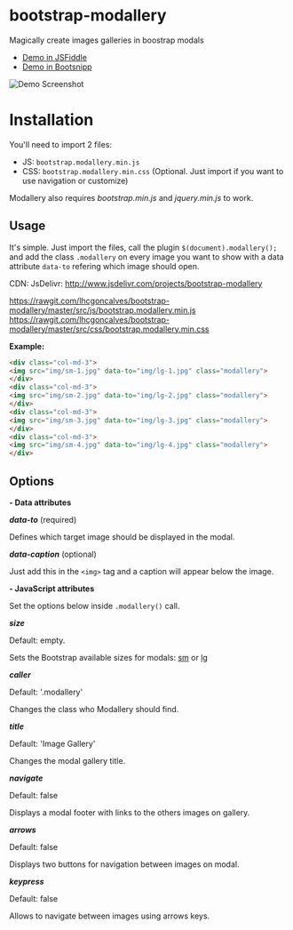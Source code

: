 # bootstrap-modallery
Magically create images galleries in boostrap modals

* [Demo in JSFiddle](https://jsfiddle.net/lhcgoncalves/fLtsnqx7/)
* [Demo in Bootsnipp](http://bootsnipp.com/user/snippets/7Kg8l)

![Demo Screenshot](https://s16.postimg.org/gpj9eoqc5/Screenshot_from_2017-04-20_12_09_04.png)

# Installation

You'll need to import 2 files:

*   JS: `bootstrap.modallery.min.js`
*   CSS: `bootstrap.modallery.min.css` (Optional. Just import if you want to use navigation or customize)

Modallery also requires _bootstrap.min.js_ and _jquery.min.js_ to work.

## Usage

It's simple. Just import the files, call the plugin `$(document).modallery();` and add the class `.modallery` on every image you want to show with a data attribute `data-to` refering which image should open.

CDN:
JsDelivr: http://www.jsdelivr.com/projects/bootstrap-modallery

https://rawgit.com/lhcgoncalves/bootstrap-modallery/master/src/js/bootstrap.modallery.min.js
https://rawgit.com/lhcgoncalves/bootstrap-modallery/master/src/css/bootstrap.modallery.min.css

**Example:**

``` html
<div class="col-md-3">
<img src="img/sm-1.jpg" data-to="img/lg-1.jpg" class="modallery">
</div>
<div class="col-md-3">
<img src="img/sm-2.jpg" data-to="img/lg-2.jpg" class="modallery">
</div>
<div class="col-md-3">
<img src="img/sm-3.jpg" data-to="img/lg-3.jpg" class="modallery">
</div>
<div class="col-md-3">
<img src="img/sm-4.jpg" data-to="img/lg-4.jpg" class="modallery">
</div>
```

## Options

**- Data attributes**

**_data-to_** (required)

Defines which target image should be displayed in the modal.

**_data-caption_** (optional)

Just add this in the `<img>` tag and a caption will appear below the image.


 **- JavaScript attributes**

Set the options below inside `.modallery()` call.

**_size_**

Default: empty.

Sets the Bootstrap available sizes for modals: <u>sm</u> or <u>lg</u>

**_caller_**

Default: '.modallery'

Changes the class who Modallery should find.

**_title_**

Default: 'Image Gallery'

Changes the modal gallery title.

**_navigate_**

Default: false

Displays a modal footer with links to the others images on gallery.

**_arrows_**

Default: false

Displays two buttons for navigation between images on modal.

**_keypress_**

Default: false

Allows to navigate between images using arrows keys.
